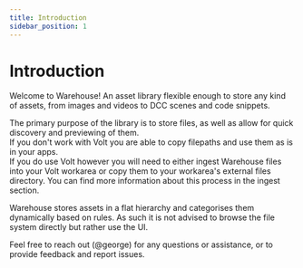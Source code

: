 ```yaml
---
title: Introduction
sidebar_position: 1
---
```


# Introduction
Welcome to Warehouse! An asset library flexible enough to store any kind of assets, from images and videos to DCC scenes and code snippets.


The primary purpose of the library is to store files, as well as allow for quick discovery and previewing of them.<br/>
If you don't work with Volt you are able to copy filepaths and use them as is in your apps.<br/>
If you do use Volt however you will need to either ingest Warehouse files into your Volt workarea or copy them to your workarea's external files directory. You can find more information about this process in the ingest section.

Warehouse stores assets in a flat hierarchy and categorises them dynamically based on rules. As such it is not advised to browse the file system directly but rather use the UI.

Feel free to reach out (@george) for any questions or assistance, or to provide feedback and report issues.
